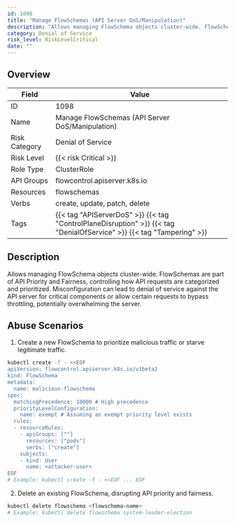 ```yaml
---
id: 1098
title: "Manage FlowSchemas (API Server DoS/Manipulation)"
description: "Allows managing FlowSchema objects cluster-wide. FlowSchemas are part of API Priority and Fairness, controlling how API requests are categorized and prioritized. Misconfiguration can lead to denial of service against the API server for critical components or allow certain requests to bypass throttling, potentially overwhelming the server."
category: Denial of Service
risk_level: RiskLevelCritical
date: ""
---
```


## Overview

| Field         | Value                                                                                                                 |
| ------------- | --------------------------------------------------------------------------------------------------------------------- |
| ID            | 1098                                                                                                                  |
| Name          | Manage FlowSchemas (API Server DoS/Manipulation)                                                                      |
| Risk Category | Denial of Service                                                                                                     |
| Risk Level    | {{< risk Critical >}}                                                                                                 |
| Role Type     | ClusterRole                                                                                                           |
| API Groups    | flowcontrol.apiserver.k8s.io                                                                                          |
| Resources     | flowschemas                                                                                                           |
| Verbs         | create, update, patch, delete                                                                                         |
| Tags          | {{< tag "APIServerDoS" >}} {{< tag "ControlPlaneDisruption" >}} {{< tag "DenialOfService" >}} {{< tag "Tampering" >}} |

## Description

Allows managing FlowSchema objects cluster-wide. FlowSchemas are part of API Priority and Fairness, controlling how API requests are categorized and prioritized. Misconfiguration can lead to denial of service against the API server for critical components or allow certain requests to bypass throttling, potentially overwhelming the server.

## Abuse Scenarios

1. Create a new FlowSchema to prioritize malicious traffic or starve legitimate traffic.

```bash
kubectl create -f - <<EOF
apiVersion: flowcontrol.apiserver.k8s.io/v1beta2
kind: FlowSchema
metadata:
  name: malicious-flowschema
spec:
  matchingPrecedence: 10000 # High precedence
  priorityLevelConfiguration:
    name: exempt # Assuming an exempt priority level exists
  rules:
  - resourceRules:
    - apiGroups: [""]
      resources: ["pods"]
      verbs: ["create"]
    subjects:
    - kind: User
      name: <attacker-user>
EOF
# Example: kubectl create -f - <<EOF ... EOF

```

2. Delete an existing FlowSchema, disrupting API priority and fairness.

```bash
kubectl delete flowschema <flowschema-name>
# Example: kubectl delete flowschema system-leader-election

```
